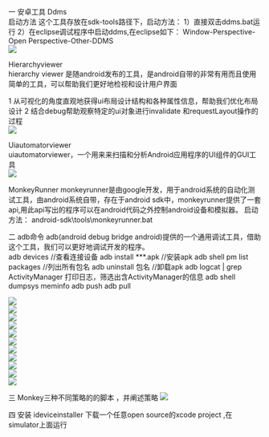  一 安卓工具
Ddms<br>
启动方法
这个工具存放在sdk-tools路径下，启动方法：
1）直接双击ddms.bat运行
2）在eclipse调试程序中启动ddms,在eclipse如下：
Window-Perspective-Open Perspective-Other-DDMS
<br>
![](https://github.com/mobiletest8/week2/blob/master/src/common/images/ddms.png)

Hierarchyviewer<br>
hierarchy viewer 是随android发布的工具，是android自带的非常有用而且使用简单的工具，可以帮助我们更好地检视和设计用户界面

1 从可视化的角度直观地获得ui布局设计结构和各种属性信息，帮助我们优化布局设计
2 结合debug帮助观察特定的ui对象进行invalidate 和requestLayout操作的过程
<br>
![](https://github.com/mobiletest8/week2/blob/master/src/common/images/hi.png)

Uiautomatorviewer<br>
uiautomatorviewer，一个用来来扫描和分析Android应用程序的UI组件的GUI工具
<br>
![](https://github.com/mobiletest8/week2/blob/master/src/common/images/ui.png)

MonkeyRunner
monkeyrunner是由google开发，用于android系统的自动化测试工具，由android系统自带，存在于android sdk中，monkeyrunner提供了一套api,用此api写出的程序可以在android代码之外控制android设备和模拟器。
启动方法：
android-sdk\tools\monkeyrunner.bat 
<br>

二 adb命令
adb(android debug bridge android)提供的一个通用调试工具，借助这个工具，我们可以更好地调试开发的程序。
<br>
adb devices //查看连接设备
adb install ***.apk //安装apk
adb shell pm list packages //列出所有包名
adb uninstall 包名 //卸载apk
adb logcat | grep ActivityManager 打印日志，筛选出含ActivityManager的信息
adb shell dumpsys meminfo 
adb push 
adb pull 

 ![](https://github.com/mobiletest8/week2/blob/master/src/common/images/devices.png)
 <br>
 ![](https://github.com/mobiletest8/week2/blob/master/src/common/images/adbin.png)
 <br>
 ![](https://github.com/mobiletest8/week2/blob/master/src/common/images/packages.jpg)
 <br>
 ![](https://github.com/mobiletest8/week2/blob/master/src/common/images/adbunin.png)
 <br>
 ![](https://github.com/mobiletest8/week2/blob/master/src/common/images/adbp.png)
 <br>
 ![](https://github.com/mobiletest8/week2/blob/master/src/common/images/adbshell.png)
 <br>
 ![](https://github.com/mobiletest8/week2/blob/master/src/common/images/logcat.png)
 <br>
 ![](https://github.com/mobiletest8/week2/blob/master/src/common/images/dir.png)
 <br>
 ![](https://github.com/mobiletest8/week2/blob/master/src/common/images/rm.png)
 <br>
 ![](https://github.com/mobiletest8/week2/blob/master/src/common/images/ls.png)
 <br>
 ![](https://github.com/mobiletest8/week2/blob/master/src/common/images/dump.png)
 
 三 Monkey三种不同策略的的脚本 ，并阐述策略
 ![](https://github.com/mobiletest8/week2/blob/master/src/common/images/monkey1.png)

 四 安装 ideviceinstaller 下载一个任意open source的xcode project ,在simulator上面运行
     

